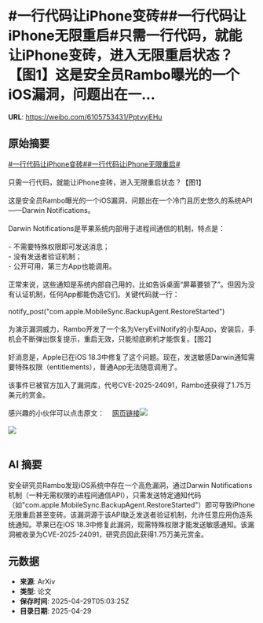 # #一行代码让iPhone变砖##一行代码让iPhone无限重启#只需一行代码，就能让iPhone变砖，进入无限重启状态？【图1】这是安全员Rambo曝光的一个iOS漏洞，问题出在一...

**URL**: https://weibo.com/6105753431/PptvvjEHu

## 原始摘要

<a href="https://m.weibo.cn/search?containerid=231522type%3D1%26t%3D10%26q%3D%23%E4%B8%80%E8%A1%8C%E4%BB%A3%E7%A0%81%E8%AE%A9iPhone%E5%8F%98%E7%A0%96%23&amp;extparam=%23%E4%B8%80%E8%A1%8C%E4%BB%A3%E7%A0%81%E8%AE%A9iPhone%E5%8F%98%E7%A0%96%23" data-hide=""><span class="surl-text">#一行代码让iPhone变砖#</span></a><a href="https://m.weibo.cn/search?containerid=231522type%3D1%26t%3D10%26q%3D%23%E4%B8%80%E8%A1%8C%E4%BB%A3%E7%A0%81%E8%AE%A9iPhone%E6%97%A0%E9%99%90%E9%87%8D%E5%90%AF%23&amp;extparam=%23%E4%B8%80%E8%A1%8C%E4%BB%A3%E7%A0%81%E8%AE%A9iPhone%E6%97%A0%E9%99%90%E9%87%8D%E5%90%AF%23" data-hide=""><span class="surl-text">#一行代码让iPhone无限重启#</span></a><br><br>只需一行代码，就能让iPhone变砖，进入无限重启状态？【图1】<br><br>这是安全员Rambo曝光的一个iOS漏洞，问题出在一个冷门且历史悠久的系统API——Darwin Notifications。<br><br>Darwin Notifications是苹果系统内部用于进程间通信的机制，特点是：<br><br>- 不需要特殊权限即可发送消息；<br>- 没有发送者验证机制；<br>- 公开可用，第三方App也能调用。<br><br>正常来说，这些通知是系统内部自己用的，比如告诉桌面“屏幕要锁了”。但因为没有认证机制，任何App都能伪造它们。关键代码就一行：<br><br>notify_post("com.apple.MobileSync.BackupAgent.RestoreStarted")<br><br>为演示漏洞威力，Rambo开发了一个名为VeryEvilNotify的小型App，安装后，手机会不断弹出恢复提示，重启无效，只能彻底刷机才能恢复。【图2】<br><br>好消息是，Apple已在iOS 18.3中修复了这个问题。现在，发送敏感Darwin通知需要特殊权限（entitlements），普通App无法随意调用了。<br><br>该事件已被官方加入了漏洞库，代号CVE-2025-24091，Rambo还获得了1.75万美元的赏金。<br><br>感兴趣的小伙伴可以点击原文：<a href="https://weibo.cn/sinaurl?u=https%3A%2F%2Frambo.codes%2Fposts%2F2025-04-24-how-a-single-line-of-code-could-brick-your-iphone" data-hide=""><span class="url-icon"><img style="width: 1rem;height: 1rem" src="https://h5.sinaimg.cn/upload/2015/09/25/3/timeline_card_small_web_default.png" referrerpolicy="no-referrer"></span><span class="surl-text">网页链接</span></a><img style="" src="https://tvax2.sinaimg.cn/large/006Fd7o3gy1i0xh6s8yajg30ik0acu11.gif" referrerpolicy="no-referrer"><br><br><img style="" src="https://tvax4.sinaimg.cn/large/006Fd7o3gy1i0xh6qpw7og306u0diwki.gif" referrerpolicy="no-referrer"><br><br>

## AI 摘要

安全研究员Rambo发现iOS系统中存在一个高危漏洞，通过Darwin Notifications机制（一种无需权限的进程间通信API），只需发送特定通知代码（如"com.apple.MobileSync.BackupAgent.RestoreStarted"）即可导致iPhone无限重启甚至变砖。该漏洞源于该API缺乏发送者验证机制，允许任意应用伪造系统通知。苹果已在iOS 18.3中修复此漏洞，现需特殊权限才能发送敏感通知。该漏洞被收录为CVE-2025-24091，研究员因此获得1.75万美元赏金。

## 元数据

- **来源**: ArXiv
- **类型**: 论文
- **保存时间**: 2025-04-29T05:03:25Z
- **目录日期**: 2025-04-29
